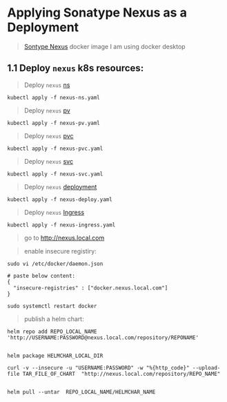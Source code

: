 # Applying Sonatype Nexus as a Deployment

> [Sontype Nexus](https://hub.docker.com/r/sonatype/nexus3/) docker image
> I am using docker desktop


## 1.1 Deploy `nexus` k8s resources:

> Deploy `nexus` [ns](./nexus-ns.yaml)

```
kubectl apply -f nexus-ns.yaml
```

> Deploy `nexus` [pv](./nexus-pv.yaml)

```
kubectl apply -f nexus-pv.yaml
```
> Deploy `nexus` [pvc](./nexus-pvc.yaml)

```
kubectl apply -f nexus-pvc.yaml
```
> Deploy `nexus` [svc](./nexus-svc.yaml)

```
kubectl apply -f nexus-svc.yaml
```
> Deploy `nexus` [deployment](./nexus-deploy.yaml)

```
kubectl apply -f nexus-deploy.yaml
```
> Deploy `nexus` [Ingress](./nexus-ingress.yaml)

```
kubectl apply -f nexus-ingress.yaml
```
> go to http://nexus.local.com



> enable insecure registiry:
```
sudo vi /etc/docker/daemon.json

# paste below content:
{
  "insecure-registries" : ["docker.nexus.local.com"]
}

sudo systemctl restart docker
```

> publish a helm chart:

```
helm repo add REPO_LOCAL_NAME  'http://USERNAME:PASSWORD@nexus.local.com/repository/REPONAME'


helm package HELMCHAR_LOCAL_DIR

curl -v --insecure -u "USERNAME:PASSWORD" -w "%{http_code}" --upload-file TAR_FILE_OF_CHART  "http://nexus.local.com/repository/REPO_NAME"


helm pull --untar  REPO_LOCAL_NAME/HELMCHAR_NAME
```
